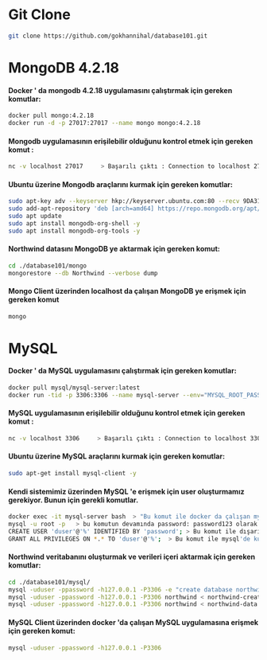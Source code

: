 # Git Clone
```sh
git clone https://github.com/gokhannihal/database101.git 
```


# MongoDB 4.2.18

#### Docker ' da mongodb 4.2.18 uygulamasını çalıştırmak için gereken komutlar:
```sh
docker pull mongo:4.2.18
docker run -d -p 27017:27017 --name mongo mongo:4.2.18
```
#### Mongodb uygulamasının erişilebilir olduğunu kontrol etmek için gereken komut :
```sh
nc -v localhost 27017     > Başarılı çıktı : Connection to localhost 27017 port [tcp/*] succeeded!
```
#### Ubuntu üzerine Mongodb araçlarını kurmak için gereken komutlar:

```sh
sudo apt-key adv --keyserver hkp://keyserver.ubuntu.com:80 --recv 9DA31620334BD75D9DCB49F368818C72E52529D4
sudo add-apt-repository 'deb [arch=amd64] https://repo.mongodb.org/apt/ubuntu bionic/mongodb-org/4.0 multiverse'
sudo apt update
sudo apt install mongodb-org-shell -y 
sudo apt install mongodb-org-tools -y 
```
#### Northwind datasını MongoDB ye aktarmak için gereken komut:
```sh
cd ./database101/mongo
mongorestore --db Northwind --verbose dump
```
#### Mongo Client üzerinden localhost da çalışan MongoDB ye erişmek için gereken komut
```sh
mongo
```


# MySQL 

#### Docker ' da MySQL uygulamasını çalıştırmak için gereken komutlar:
```sh
docker pull mysql/mysql-server:latest
docker run -tid -p 3306:3306 --name mysql-server --env="MYSQL_ROOT_PASSWORD=password123" mysql/mysql-server:latest 
```
#### MySQL uygulamasının erişilebilir olduğunu kontrol etmek için gereken komut :
```sh
nc -v localhost 3306     > Başarılı çıktı : Connection to localhost 3306 port [tcp/mysql] succeeded!
```
#### Ubuntu üzerine MySQL araçlarını kurmak için gereken komutlar:

```sh
sudo apt-get install mysql-client -y  
```

#### Kendi sistemimiz üzerinden MySQL 'e erişmek için user oluşturmamız gerekiyor. Bunun için gerekli komutlar.
```sh
docker exec -it mysql-server bash  > "Bu komut ile docker da çalışan mysql containerı içerisine giriş yapıyoruz."
mysql -u root -p   > bu komutun devamında password: password123 olarak giriyoruz.
CREATE USER 'duser'@'%' IDENTIFIED BY 'password'; > Bu komut ile dışarıdan da mysql e erişmek için bir user oluşturuyoruz.
GRANT ALL PRIVILEGES ON *.* TO 'duser'@'%';  > Bu komut ile mysql'de kullanıcıya veritabanları için tüm yetkileri vermiş oluyoruz.
```
#### Northwind veritabanını oluşturmak ve verileri içeri aktarmak için gereken komutlar:
```sh
cd ./database101/mysql/
mysql -uduser -ppassword -h127.0.0.1 -P3306 -e "create database northwind"
mysql -uduser -ppassword -h127.0.0.1 -P3306 northwind < northwind-create.sql
mysql -uduser -ppassword -h127.0.0.1 -P3306 northwind < northwind-data.sql
```
#### MySQL Client üzerinden docker 'da çalışan MySQL uygulamasına erişmek için gereken komut:
```sh
mysql -uduser -ppassword -h127.0.0.1 -P3306
```
